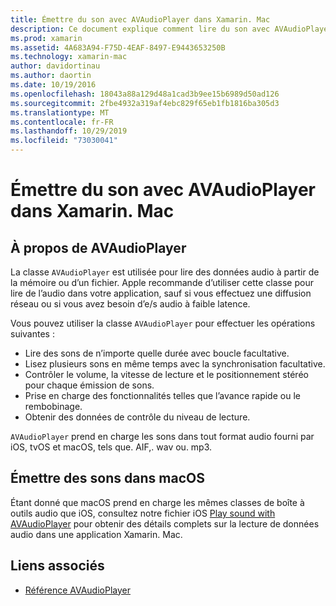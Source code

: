 ```yaml
---
title: Émettre du son avec AVAudioPlayer dans Xamarin. Mac
description: Ce document explique comment lire du son avec AVAudioPlayer dans une application Xamarin. Mac. Il aborde AVAudioPlayer à un niveau élevé et fournit des liens vers d’autres documents qui l’explorent plus en détail.
ms.prod: xamarin
ms.assetid: 4A683A94-F75D-4EAF-8497-E9443653250B
ms.technology: xamarin-mac
author: davidortinau
ms.author: daortin
ms.date: 10/19/2016
ms.openlocfilehash: 18043a88a129d48a1cad3b9ee15b6989d50ad126
ms.sourcegitcommit: 2fbe4932a319af4ebc829f65eb1fb1816ba305d3
ms.translationtype: MT
ms.contentlocale: fr-FR
ms.lasthandoff: 10/29/2019
ms.locfileid: "73030041"
---
```

# <a name="playing-sound-with-avaudioplayer-in-xamarinmac"></a>Émettre du son avec AVAudioPlayer dans Xamarin. Mac

## <a name="about-the-avaudioplayer"></a>À propos de AVAudioPlayer

La classe `AVAudioPlayer` est utilisée pour lire des données audio à partir de la mémoire ou d’un fichier. Apple recommande d’utiliser cette classe pour lire de l’audio dans votre application, sauf si vous effectuez une diffusion réseau ou si vous avez besoin d’e/s audio à faible latence.

Vous pouvez utiliser la classe `AVAudioPlayer` pour effectuer les opérations suivantes :

- Lire des sons de n’importe quelle durée avec boucle facultative.
- Lisez plusieurs sons en même temps avec la synchronisation facultative.
- Contrôler le volume, la vitesse de lecture et le positionnement stéréo pour chaque émission de sons.
- Prise en charge des fonctionnalités telles que l’avance rapide ou le rembobinage.
- Obtenir des données de contrôle du niveau de lecture.

`AVAudioPlayer` prend en charge les sons dans tout format audio fourni par iOS, tvOS et macOS, tels que. AIF,. wav ou. mp3.

## <a name="playing-sounds-in-macos"></a>Émettre des sons dans macOS

Étant donné que macOS prend en charge les mêmes classes de boîte à outils audio que iOS, consultez notre fichier iOS [Play sound with AVAudioPlayer](https://github.com/xamarin/recipes/tree/master/Recipes/ios/media/sound/avaudioplayer) pour obtenir des détails complets sur la lecture de données audio dans une application Xamarin. Mac.

## <a name="related-links"></a>Liens associés

- [Référence AVAudioPlayer](https://developer.apple.com/documentation/avfoundation/avaudioplayer)
